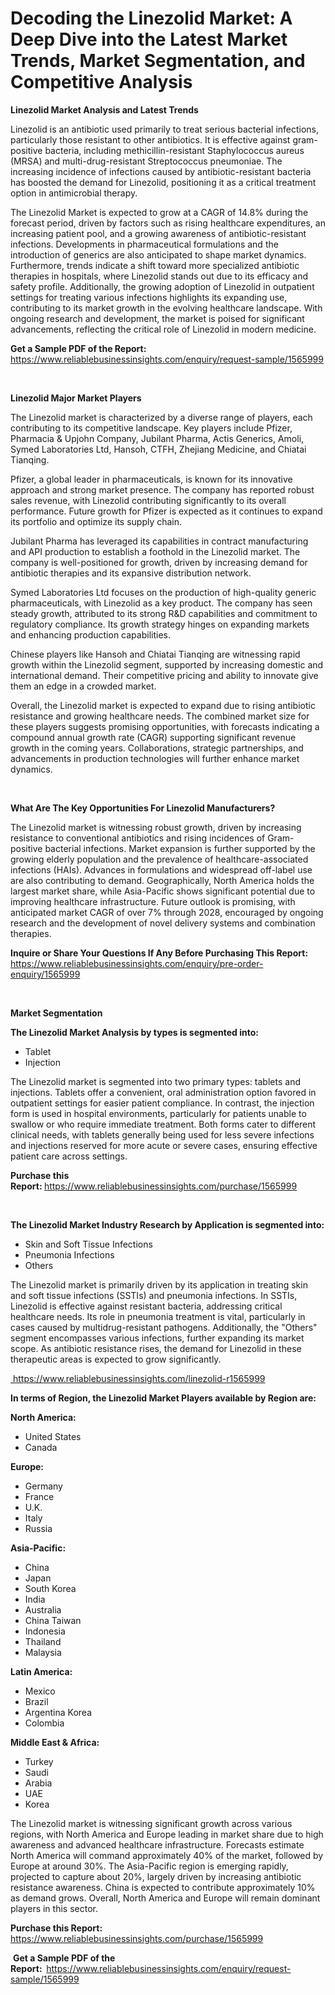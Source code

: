 <p><h1>Decoding the Linezolid Market: A Deep Dive into the Latest Market Trends, Market Segmentation, and Competitive Analysis</h1></p><p><strong>Linezolid Market Analysis and Latest Trends</strong></p>
<p><p>Linezolid is an antibiotic used primarily to treat serious bacterial infections, particularly those resistant to other antibiotics. It is effective against gram-positive bacteria, including methicillin-resistant Staphylococcus aureus (MRSA) and multi-drug-resistant Streptococcus pneumoniae. The increasing incidence of infections caused by antibiotic-resistant bacteria has boosted the demand for Linezolid, positioning it as a critical treatment option in antimicrobial therapy.</p><p>The Linezolid Market is expected to grow at a CAGR of 14.8% during the forecast period, driven by factors such as rising healthcare expenditures, an increasing patient pool, and a growing awareness of antibiotic-resistant infections. Developments in pharmaceutical formulations and the introduction of generics are also anticipated to shape market dynamics. Furthermore, trends indicate a shift toward more specialized antibiotic therapies in hospitals, where Linezolid stands out due to its efficacy and safety profile. Additionally, the growing adoption of Linezolid in outpatient settings for treating various infections highlights its expanding use, contributing to its market growth in the evolving healthcare landscape. With ongoing research and development, the market is poised for significant advancements, reflecting the critical role of Linezolid in modern medicine.</p></p>
<p><strong>Get a Sample PDF of the Report:&nbsp;</strong> <a href="https://www.reliablebusinessinsights.com/enquiry/request-sample/1565999?utm_campaign=2950&utm_medium=2&utm_source=Github&utm_content=ia&utm_term=19042025&utm_id=linezolid">https://www.reliablebusinessinsights.com/enquiry/request-sample/1565999</a></p>
<p>&nbsp;</p>
<p><strong>Linezolid Major Market Players</strong></p>
<p><p>The Linezolid market is characterized by a diverse range of players, each contributing to its competitive landscape. Key players include Pfizer, Pharmacia & Upjohn Company, Jubilant Pharma, Actis Generics, Amoli, Symed Laboratories Ltd, Hansoh, CTFH, Zhejiang Medicine, and Chiatai Tianqing. </p><p>Pfizer, a global leader in pharmaceuticals, is known for its innovative approach and strong market presence. The company has reported robust sales revenue, with Linezolid contributing significantly to its overall performance. Future growth for Pfizer is expected as it continues to expand its portfolio and optimize its supply chain.</p><p>Jubilant Pharma has leveraged its capabilities in contract manufacturing and API production to establish a foothold in the Linezolid market. The company is well-positioned for growth, driven by increasing demand for antibiotic therapies and its expansive distribution network.</p><p>Symed Laboratories Ltd focuses on the production of high-quality generic pharmaceuticals, with Linezolid as a key product. The company has seen steady growth, attributed to its strong R&D capabilities and commitment to regulatory compliance. Its growth strategy hinges on expanding markets and enhancing production capabilities.</p><p>Chinese players like Hansoh and Chiatai Tianqing are witnessing rapid growth within the Linezolid segment, supported by increasing domestic and international demand. Their competitive pricing and ability to innovate give them an edge in a crowded market.</p><p>Overall, the Linezolid market is expected to expand due to rising antibiotic resistance and growing healthcare needs. The combined market size for these players suggests promising opportunities, with forecasts indicating a compound annual growth rate (CAGR) supporting significant revenue growth in the coming years. Collaborations, strategic partnerships, and advancements in production technologies will further enhance market dynamics.</p></p>
<p>&nbsp;</p>
<p><strong>What Are The Key Opportunities For Linezolid Manufacturers?</strong></p>
<p><p>The Linezolid market is witnessing robust growth, driven by increasing resistance to conventional antibiotics and rising incidences of Gram-positive bacterial infections. Market expansion is further supported by the growing elderly population and the prevalence of healthcare-associated infections (HAIs). Advances in formulations and widespread off-label use are also contributing to demand. Geographically, North America holds the largest market share, while Asia-Pacific shows significant potential due to improving healthcare infrastructure. Future outlook is promising, with anticipated market CAGR of over 7% through 2028, encouraged by ongoing research and the development of novel delivery systems and combination therapies.</p></p>
<p><strong>Inquire or Share Your Questions If Any Before Purchasing This Report:</strong> <a href="https://www.reliablebusinessinsights.com/enquiry/pre-order-enquiry/1565999?utm_campaign=2950&utm_medium=2&utm_source=Github&utm_content=ia&utm_term=19042025&utm_id=linezolid">https://www.reliablebusinessinsights.com/enquiry/pre-order-enquiry/1565999</a></p>
<p>&nbsp;</p>
<p><strong>Market Segmentation</strong></p>
<p><strong>The Linezolid Market Analysis by types is segmented into:</strong></p>
<p><ul><li>Tablet</li><li>Injection</li></ul></p>
<p><p>The Linezolid market is segmented into two primary types: tablets and injections. Tablets offer a convenient, oral administration option favored in outpatient settings for easier patient compliance. In contrast, the injection form is used in hospital environments, particularly for patients unable to swallow or who require immediate treatment. Both forms cater to different clinical needs, with tablets generally being used for less severe infections and injections reserved for more acute or severe cases, ensuring effective patient care across settings.</p></p>
<p><strong>Purchase this Report:&nbsp;</strong><a href="https://www.reliablebusinessinsights.com/purchase/1565999?utm_campaign=2950&utm_medium=2&utm_source=Github&utm_content=ia&utm_term=19042025&utm_id=linezolid">https://www.reliablebusinessinsights.com/purchase/1565999</a></p>
<p>&nbsp;</p>
<p><strong>The Linezolid Market Industry Research by Application is segmented into:</strong></p>
<p><ul><li>Skin and Soft Tissue Infections</li><li>Pneumonia Infections</li><li>Others</li></ul></p>
<p><p>The Linezolid market is primarily driven by its application in treating skin and soft tissue infections (SSTIs) and pneumonia infections. In SSTIs, Linezolid is effective against resistant bacteria, addressing critical healthcare needs. Its role in pneumonia treatment is vital, particularly in cases caused by multidrug-resistant pathogens. Additionally, the "Others" segment encompasses various infections, further expanding its market scope. As antibiotic resistance rises, the demand for Linezolid in these therapeutic areas is expected to grow significantly.</p></p>
<p><a href="https://www.reliablebusinessinsights.com/linezolid-r1565999?utm_campaign=2950&utm_medium=2&utm_source=Github&utm_content=ia&utm_term=19042025&utm_id=linezolid">&nbsp;https://www.reliablebusinessinsights.com/linezolid-r1565999</a></p>
<p><strong>In terms of Region, the Linezolid Market Players available by Region are:</strong></p>
<p>
    <p> <strong> North America: </strong>
        <ul>
            <li>United States</li>
            <li>Canada</li>
        </ul>
        </p> 
    <p> <strong> Europe: </strong>
        <ul>
            <li>Germany</li>
            <li>France</li>
            <li>U.K.</li>
            <li>Italy</li>
            <li>Russia</li>
        </ul>
        </p> 
    <p> <strong> Asia-Pacific: </strong>
        <ul>
            <li>China</li>
            <li>Japan</li>
            <li>South Korea</li>
            <li>India</li>
            <li>Australia</li>
            <li>China Taiwan</li>
            <li>Indonesia</li>
            <li>Thailand</li>
            <li>Malaysia</li>
        </ul>
        </p> 
    <p> <strong> Latin America: </strong>
        <ul>
            <li>Mexico</li>
            <li>Brazil</li>
            <li>Argentina Korea</li>
            <li>Colombia</li>
        </ul>
        </p> 
    <p> <strong> Middle East & Africa: </strong>
        <ul>
            <li>Turkey</li>
            <li>Saudi</li>
            <li>Arabia</li>
            <li>UAE</li>
            <li>Korea</li>
        </ul>
    </p>
    </p>
<p><p>The Linezolid market is witnessing significant growth across various regions, with North America and Europe leading in market share due to high awareness and advanced healthcare infrastructure. Forecasts estimate North America will command approximately 40% of the market, followed by Europe at around 30%. The Asia-Pacific region is emerging rapidly, projected to capture about 20%, largely driven by increasing antibiotic resistance awareness. China is expected to contribute approximately 10% as demand grows. Overall, North America and Europe will remain dominant players in this sector.</p></p>
<p><strong>Purchase this Report: </strong><a href="https://www.reliablebusinessinsights.com/purchase/1565999?utm_campaign=2950&utm_medium=2&utm_source=Github&utm_content=ia&utm_term=19042025&utm_id=linezolid">https://www.reliablebusinessinsights.com/purchase/1565999</a></p>
<p>&nbsp;<strong>Get a Sample PDF of the Report:&nbsp;&nbsp;</strong><a href="https://www.reliablebusinessinsights.com/enquiry/request-sample/1565999?utm_campaign=2950&utm_medium=2&utm_source=Github&utm_content=ia&utm_term=19042025&utm_id=linezolid">https://www.reliablebusinessinsights.com/enquiry/request-sample/1565999</a></p>
<p><strong></strong></p>
<p><p></p><p></p><p></p></p>